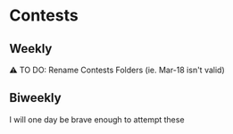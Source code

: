 # Contests

## Weekly
⚠️ TO DO: Rename Contests Folders (ie. Mar-18 isn't valid)

## Biweekly
I will one day be brave enough to attempt these
